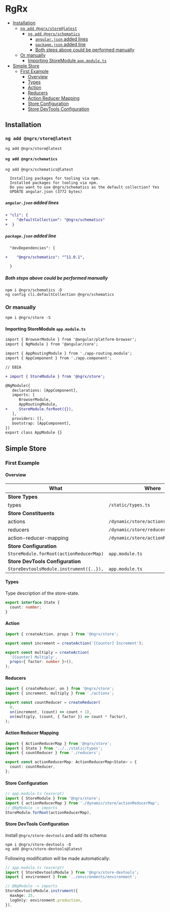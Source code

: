 # RgRx

<!-- @import "[TOC]" {cmd="toc" depthFrom=2 depthTo=6 orderedList=false} -->

<!-- code_chunk_output -->

- [Installation](#installation)
  - [`ng add @ngrx/store@latest`](#ng-add-ngrxstorelatest)
    - [`ng add @ngrx/schematics`](#ng-add-ngrxschematics)
      - [`angular.json` added lines](#angularjson-added-lines)
      - [`package.json` added line](#packagejson-added-line)
      - [Both steps above could be performed manually](#both-steps-above-could-be-performed-manually)
  - [Or manually](#or-manually)
    - [Importing StoreModule `app.module.ts`](#importing-storemodule-appmodulets)
- [Simple Store](#simple-store)
  - [First Example](#first-example)
    - [Overview](#overview)
    - [Types](#types)
    - [Action](#action)
    - [Reducers](#reducers)
    - [Action Reducer Mapping](#action-reducer-mapping)
    - [Store Configuration](#store-configuration)
    - [Store DevTools Configuration](#store-devtools-configuration)

<!-- /code_chunk_output -->

## Installation

### `ng add @ngrx/store@latest`

```shell
ng add @ngrx/store@latest
```

#### `ng add @ngrx/schematics`

```shell
ng add @ngrx/schematics@latest

  Installing packages for tooling via npm.
  Installed packages for tooling via npm.
  Do you want to use @ngrx/schematics as the default collection? Yes
  UPDATE angular.json (3772 bytes)
```

##### `angular.json` added lines

```diff
+ "cli": {
+    "defaultCollection": "@ngrx/schematics"
+  }
```

##### `package.json` added line

```diff
  "devDependencies": {

+    "@ngrx/schematics": "^11.0.1",

  }
```

##### Both steps above could be performed manually

```shell
npm i @ngrx/schematics -D
ng config cli.defaultCollection @ngrx/schematics
```

### Or manually

```shell
npm i @ngrx/store -S
```

#### Importing StoreModule `app.module.ts`

```diff
import { BrowserModule } from '@angular/platform-browser';
import { NgModule } from '@angular/core';

import { AppRoutingModule } from './app-routing.module';
import { AppComponent } from './app.component';

// EBIA

+ import { StoreModule } from '@ngrx/store';

@NgModule({
   declarations: [AppComponent],
   imports: [
      BrowserModule,
      AppRoutingModule,
+     StoreModule.forRoot({}),
   ],
   providers: [],
   bootstrap: [AppComponent],
})
export class AppModule {}
```

## Simple Store

### First Example

#### Overview

<!-- prettier-ignore-start -->
| What                   | Where                                |
| ---------------------- | ------------------------------------ |
| **Store Types** |
| types                  | `/static/types.ts`                   |
| **Store Constituents** |
| actions                | `/dynamic/store/actions.ts`          |
| reducers               | `/dynamic/store/reducers.ts`         |
| action-reducer-mapping | `/dynamic/store/actionReducerMap.ts` |
| **Store Configuration** |
| `StoreModule.forRoot(actionReducerMap)` | `app.module.ts` |
| **Store DevTools Configuration** |
| `StoreDevtoolsModule.instrument({..}),` | `app.module.ts` |
<!-- prettier-ignore-end -->

#### Types

Type description of the store-state.

```typescript
export interface State {
  count: number;
}
```

#### Action

```ts
import { createAction, props } from '@ngrx/store';

export const increment = createAction('[Counter] Increment');

export const multiply = createAction(
  '[Counter] Multiply',
  props<{ factor: number }>(),
);
```

#### Reducers

```ts
import { createReducer, on } from '@ngrx/store';
import { increment, multiply } from './actions';

export const countReducer = createReducer(
  0,
  on(increment, (count) => count + 1),
  on(multiply, (count, { factor }) => count * factor),
);
```

#### Action Reducer Mapping

```ts
import { ActionReducerMap } from '@ngrx/store';
import { State } from '../../static/types';
import { countReducer } from './reducers';

export const actionReducerMap: ActionReducerMap<State> = {
  count: countReducer,
};
```

#### Store Configuration

```ts
// app.module.ts (excerpt)
import { StoreModule } from '@ngrx/store';
import { actionReducerMap } from './dynamic/store/actionReducerMap';
// @NgModule -> imports
StoreModule.forRoot(actionReducerMap),
```

#### Store DevTools Configuration

Install `@ngrx/store-devtools` and add its schema:

```shell
npm i @ngrx/store-devtools -D
ng add @ngrx/store-devtools@latest
```

Following modification will be made automatically:

```ts
// app.module.ts (excerpt)
import { StoreDevtoolsModule } from '@ngrx/store-devtools';
import { environment } from '../environments/environment';

// @NgModule -> imports
StoreDevtoolsModule.instrument({
  maxAge: 25,
  logOnly: environment.production,
}),
```
